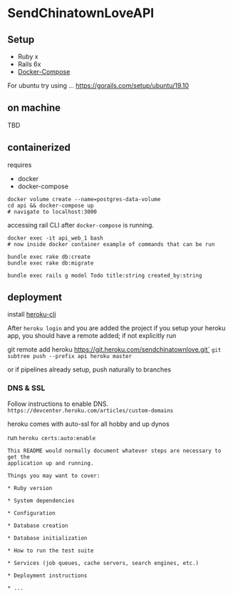 
# SendChinatownLoveAPI



## Setup
- Ruby x 
- Rails 6x 
- [Docker-Compose](https://docs.docker.com/compose/install/)


For ubuntu try using ... 
https://gorails.com/setup/ubuntu/19.10

## on machine

TBD 


## containerized
requires
- docker
- docker-compose

```
docker volume create --name=postgres-data-volume
cd api && docker-compose up
# navigate to localhost:3000
```
accessing rail CLI after `docker-compose` is running.

```
docker exec -it api_web_1 bash
# now inside docker container example of commands that can be run

bundle exec rake db:create
bundle exec rake db:migrate

bundle exec rails g model Todo title:string created_by:string
```


## deployment 

install [heroku-cli](https://devcenter.heroku.com/articles/heroku-cli)

After `heroku login` and you are added the project
if you setup your heroku app, you should have a remote added; if not explicitly run 

git remote add heroku https://git.heroku.com/sendchinatownlove.git` 
`git subtree push --prefix api heroku master`

or if pipelines already setup, push naturally to branches

### DNS & SSL
Follow instructions to enable DNS. `https://devcenter.heroku.com/articles/custom-domains`


heroku comes with auto-ssl for all hobby and up dynos 

run 
`heroku certs:auto:enable`

```
This README would normally document whatever steps are necessary to get the
application up and running.

Things you may want to cover:

* Ruby version

* System dependencies

* Configuration

* Database creation

* Database initialization

* How to run the test suite

* Services (job queues, cache servers, search engines, etc.)

* Deployment instructions

* ...

```